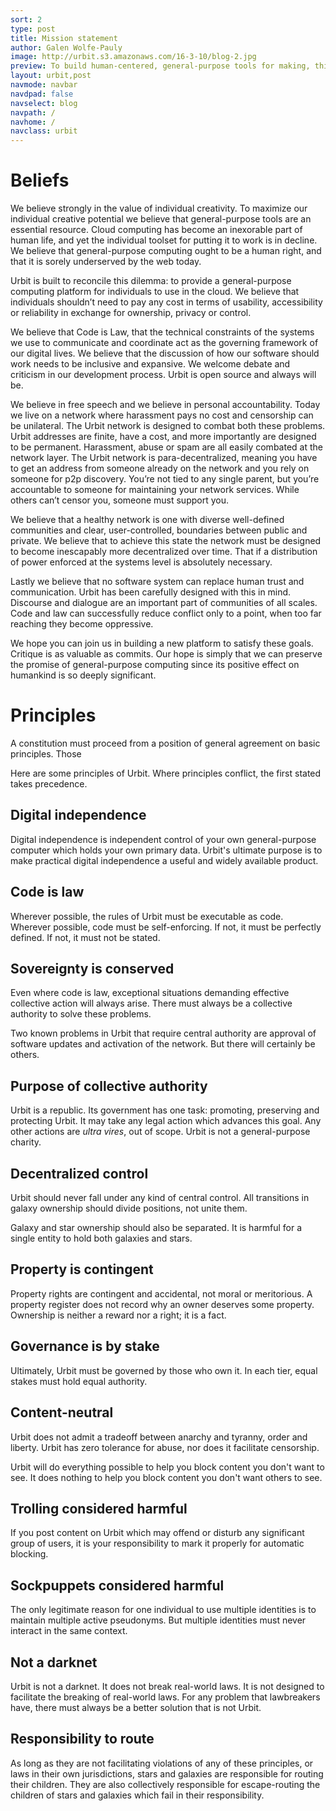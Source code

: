 ```yaml
---
sort: 2
type: post
title: Mission statement
author: Galen Wolfe-Pauly
image: http://urbit.s3.amazonaws.com/16-3-10/blog-2.jpg
preview: To build human-centered, general-purpose tools for making, thinking and communicating.
layout: urbit,post
navmode: navbar
navdpad: false
navselect: blog
navpath: /
navhome: /
navclass: urbit
---
```


# Beliefs

We believe strongly in the value of individual creativity.  To maximize our individual creative potential we believe that general-purpose tools are an essential resource.  Cloud computing has become an inexorable part of human life, and yet the individual toolset for putting it to work is in decline.  We believe that general-purpose computing ought to be a human right, and that it is sorely underserved by the web today.

Urbit is built to reconcile this dilemma: to provide a general-purpose computing platform for individuals to use in the cloud.  We believe that individuals shouldn’t need to pay any cost in terms of usability, accessibility or reliability in exchange for ownership, privacy or control.  

We believe that Code is Law, that the technical constraints of the systems we use to communicate and coordinate act as the governing framework of our digital lives.  We believe that the discussion of how our software should work needs to be inclusive and expansive.  We welcome debate and criticism in our development process.  Urbit is open source and always will be.

We believe in free speech and we believe in personal accountability.  Today we live on a network where harassment pays no cost and censorship can be unilateral.  The Urbit network is designed to combat both these problems.  Urbit addresses are finite, have a cost, and more importantly are designed to be permanent.  Harassment, abuse or spam are all easily combated at the network layer.  The Urbit network is para-decentralized, meaning you have to get an address from someone already on the network and you rely on someone for p2p discovery.  You’re not tied to any single parent, but you’re accountable to someone for maintaining your network services.  While others can’t censor you, someone must support you.

We believe that a healthy network is one with diverse well-defined communities and clear, user-controlled, boundaries between public and private.  We believe that to achieve this state the network must be designed to become inescapably more decentralized over time.  That if a distribution of power enforced at the systems level is absolutely necessary.  

Lastly we believe that no software system can replace human trust and communication.  Urbit has been carefully designed with this in mind.  Discourse and dialogue are an important part of communities of all scales.  Code and law can successfully reduce conflict only to a point, when too far reaching they become oppressive.  

We hope you can join us in building a new platform to satisfy these goals.  Critique is as valuable as commits.  Our hope is simply that we can preserve the promise of general-purpose computing since its positive effect on humankind is so deeply significant.

# Principles

A constitution must proceed from a position of general agreement
on basic principles.  Those

Here are some principles of Urbit.  Where principles conflict,
the first stated takes precedence.

## Digital independence

Digital independence is independent control of your own
general-purpose computer which holds your own primary data.
Urbit's ultimate purpose is to make practical digital
independence a useful and widely available product.

## Code is law

Wherever possible, the rules of Urbit must be executable as code.
Wherever possible, code must be self-enforcing.  If not, it must
be perfectly defined.  If not, it must not be stated.

## Sovereignty is conserved

Even where code is law, exceptional situations demanding
effective collective action will always arise.  There must
always be a collective authority to solve these problems.

Two known problems in Urbit that require central authority are
approval of software updates and activation of the network.  But
there will certainly be others.

## Purpose of collective authority

Urbit is a republic.  Its government has one task: promoting,
preserving and protecting Urbit.  It may take any legal action
which advances this goal.  Any other actions are *ultra vires*,
out of scope.  Urbit is not a general-purpose charity.

## Decentralized control

Urbit should never fall under any kind of central control.  All
transitions in galaxy ownership should divide positions, not
unite them.

Galaxy and star ownership should also be separated.  It is
harmful for a single entity to hold both galaxies and stars.

## Property is contingent

Property rights are contingent and accidental, not moral or
meritorious.  A property register does not record why an owner
deserves some property.  Ownership is neither a reward nor a
right; it is a fact.

## Governance is by stake

Ultimately, Urbit must be governed by those who own it.  In each
tier, equal stakes must hold equal authority.

## Content-neutral

Urbit does not admit a tradeoff between anarchy and tyranny,
order and liberty.  Urbit has zero tolerance for abuse, nor does
it facilitate censorship.

Urbit will do everything possible to help you block content you
don't want to see.  It does nothing to help you block content you
don't want others to see.

## Trolling considered harmful

If you post content on Urbit which may offend or disturb any
significant group of users, it is your responsibility to mark it
properly for automatic blocking.

## Sockpuppets considered harmful

The only legitimate reason for one individual to use multiple
identities is to maintain multiple active pseudonyms.  But
multiple identities must never interact in the same context.

## Not a darknet

Urbit is not a darknet.  It does not break real-world laws.  It
is not designed to facilitate the breaking of real-world laws.
For any problem that lawbreakers have, there must always be a
better solution that is not Urbit.

## Responsibility to route

As long as they are not facilitating violations of any of these
principles, or laws in their own jurisdictions, stars and
galaxies are responsible for routing their children.  They are
also collectively responsible for escape-routing the children of
stars and galaxies which fail in their responsibility.
